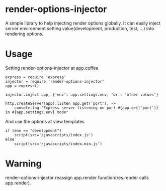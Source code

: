 # render-options-injector

A simple library to help injecting render options globally. It can easily inject server environment setting value(development, production, test, ...) into rendering options.

# Usage

Setting render-options-injector at app.coffee

    express = require 'express'
    injector = require 'render-options-injector'
    app = express()

    injector.inject app, {'env': app.settings.env, 'or': 'other values'}

    http.createServer(app).listen app.get('port'), ->
        console.log "Express server listening on port #{app.get('port')} in #{app.settings.env} mode"
        
And use the options at view templates

    if (env == "development")
        script(src='/javascripts/index.js')
    else
        script(src='/javascripts/index.min.js')

        
# Warning

render-options-injector reassign app.render function(res.render calls app.render).